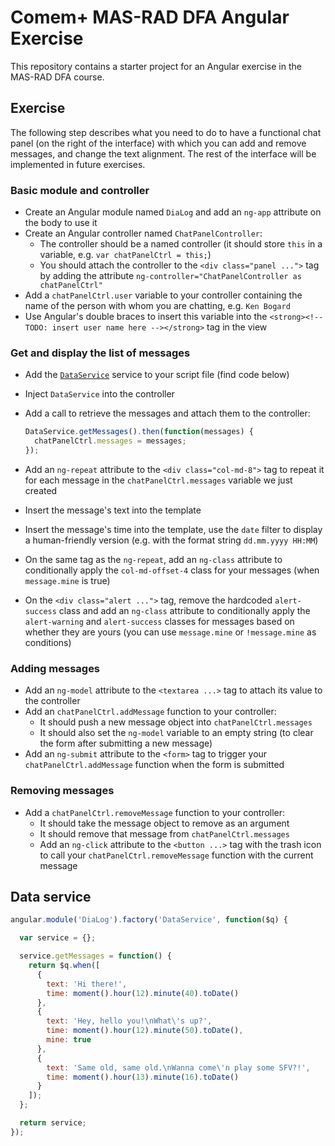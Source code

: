 # Comem+ MAS-RAD DFA Angular Exercise

This repository contains a starter project for an Angular exercise in the MAS-RAD DFA course.

## Exercise

The following step describes what you need to do to have a functional chat panel (on the right of the interface) with which you can add and remove messages, and change the text alignment.
The rest of the interface will be implemented in future exercises.

### Basic module and controller

* Create an Angular module named `DiaLog` and add an `ng-app` attribute on the body to use it
* Create an Angular controller named `ChatPanelController`:
  * The controller should be a named controller (it should store `this` in a variable, e.g. `var chatPanelCtrl = this;`)
  * You should attach the controller to the `<div class="panel ...">` tag by adding the attribute `ng-controller="ChatPanelController as chatPanelCtrl"`
* Add a `chatPanelCtrl.user` variable to your controller containing the name of the person with whom you are chatting, e.g. `Ken Bogard`
* Use Angular's double braces to insert this variable into the `<strong><!-- TODO: insert user name here --></strong>` tag in the view

### Get and display the list of messages

* Add the [`DataService`](#data-service) service to your script file (find code below)
* Inject `DataService` into the controller
* Add a call to retrieve the messages and attach them to the controller:

  ```js
  DataService.getMessages().then(function(messages) {
    chatPanelCtrl.messages = messages;
  });
  ```
* Add an `ng-repeat` attribute to the `<div class="col-md-8">` tag to repeat it for each message in the `chatPanelCtrl.messages` variable we just created
* Insert the message's text into the template
* Insert the message's time into the template, use the `date` filter to display a human-friendly version (e.g. with the format string `dd.mm.yyyy HH:MM`)
* On the same tag as the `ng-repeat`, add an `ng-class` attribute to conditionally apply the `col-md-offset-4` class for your messages (when `message.mine` is true)
* On the `<div class="alert ...">` tag, remove the hardcoded `alert-success` class and add an `ng-class` attribute to conditionally apply the `alert-warning` and `alert-success` classes for messages based on whether they are yours (you can use `message.mine` or `!message.mine` as conditions)

### Adding messages

* Add an `ng-model` attribute to the `<textarea ...>` tag to attach its value to the controller
* Add an `chatPanelCtrl.addMessage` function to your controller:
  * It should push a new message object into `chatPanelCtrl.messages`
  * It should also set the `ng-model` variable to an empty string (to clear the form after submitting a new message)
* Add an `ng-submit` attribute to the `<form>` tag to trigger your `chatPanelCtrl.addMessage` function when the form is submitted

### Removing messages

* Add a `chatPanelCtrl.removeMessage` function to your controller:
  * It should take the message object to remove as an argument
  * It should remove that message from `chatPanelCtrl.messages`
  * Add an `ng-click` attribute to the `<button ...>` tag with the trash icon to call your `chatPanelCtrl.removeMessage` function with the current message

## Data service

```js
angular.module('DiaLog').factory('DataService', function($q) {

  var service = {};

  service.getMessages = function() {
    return $q.when([
      {
        text: 'Hi there!',
        time: moment().hour(12).minute(40).toDate()
      },
      {
        text: 'Hey, hello you!\nWhat\'s up?',
        time: moment().hour(12).minute(50).toDate(),
        mine: true
      },
      {
        text: 'Same old, same old.\nWanna come\'n play some SFV?!',
        time: moment().hour(13).minute(16).toDate()
      }
    ]);
  };

  return service;
});
```
